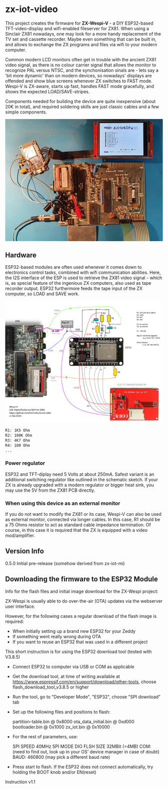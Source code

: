 # zx-iot-video

This project creates the firmware for **ZX-Wespi-V** - a DIY ESP32-based TFT-video-display and wifi-enabled fileserver for ZX81.
When using a Sinclair ZX81 nowadays, one may look for a more handy replacement of the TV set and cassette recorder. 
Maybe even something that can be built in, and allows to exchange the ZX programs and files via wifi to your modern computer. 

Common modern LCD monitors often get in trouble with the ancient ZX81 video signal, as there is no colour carrier signal that allows the monitor to recognize PAL versus NTSC, and the  synchonisation sinals are - lets say a 'bit more dynamic' than on modern devices, so nowadays' displays are offended and show blue screens whenever ZX switches to FAST mode. Wespi-V is ZX-aware, starts up fast, handles FAST mode gracefully, and shows the expected LOAD/SAVE-stripes.

Components needed for building the device are quite inexpensive (about 20€ in total), and required soldering skills are just classic cables and a few simple components.


![Circuit Phote](doc/Wespi-V-ZX81.jpg "TFT Display for ZX81 driven by ESP32")


## Hardware

ESP32-based modules are often used whenever it comes down to electronics control tasks, combined with wifi communication abilities. Here,
the I2S interface of the ESP is used to retrieve the ZX81 video signal - which is, as special feature of the ingenious ZX computers, also used as tape recorder output. ESP32 furthermore feeds the tape input of the ZX computer, so LOAD and SAVE work.

![Schematic outline](doc/zx-iot-video-sketch.png "How to connect ZX, ESP32, and TFT Display")


    R1: 1K5 Ohm 
    R2: 180K Ohm
    R3: 4K7 Ohm
    R4: 100 Ohm
    ...


### Power regulator

ESP32 and TFT-diplay need 5 Volts at about 250mA. Safest variant is an additional switching regulator like outlined in the schematic sketch. If your ZX is already upgraded with a modern regulator or bigger heat sink, you may use the 5V from the ZX81 PCB directly.

### When using this device as an external monitor

If you do not want to modify the ZX81 or its case, Wespi-V can also be used as external monitor, connected via
longer cables. In this case, R1 should be a 75 Ohms resistor to act as standard cable impedance termination. Of course, in this case it is required that the ZX is equipped with a video mod/amplifier. 


## Version Info

0.5.0 Initial pre-release (somehow derived from zx-iot-mi)











## Downloading the firmware to the ESP32 Module

Info for the flash files and initial image download for the ZX-Wespi project:

ZX-Wespi is usually able to do over-the-air (OTA) updates via the webserver user interface. 

However, for the following cases a regular download of the flash image is required:

- When initially setting up a brand new ESP32 for your Zeddy
- If something went really wrong during OTA
- If you want to reuse an ESP32 that was used in a different project

This short instruction is for using the ESP32 download tool (tested with V3.8.5)


- Connect ESP32 to computer via USB or COM as applicable

- Get the download tool, at time of writing available at  <https://www.espressif.com/en/support/download/other-tools>, choose flash_download_tool_v3.8.5 or higher
- Run the tool, go to "Developer Mode", "ESP32", choose "SPI download" tab
- Set up the following files and positions to flash:

  partition-table.bin     @  0x8000 
  ota_data_initial.bin    @  0xd000
  bootloader.bin          @  0x1000
  zx_iot.bin		  @ 0x10000

- For the rest of parameters, use:

  SPI SPEED 40MHz
  SPI MODE DIO
  FLSH SIZE 32MBit  (=4MB)
  COM: (need to find out, look up in your OS' device manager in case of doubt)
  BAUD: 460800 (may pick a different baud rate)


- Press start to flash. If the ESP32 does not connect automatically, try holding the BOOT knob and/or EN(reset) 


Instruction v1.1
